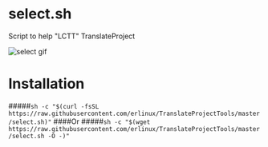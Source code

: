 # select.sh

Script to help "LCTT" TranslateProject

![select gif](https://github.com/erlinux/TranslateProjectTools/blob/master/Github.gif?raw=true)

# Installation


#####`sh -c "$(curl -fsSL https://raw.githubusercontent.com/erlinux/TranslateProjectTools/master/select.sh)"`
####Or
#####`sh -c "$(wget https://raw.githubusercontent.com/erlinux/TranslateProjectTools/master/select.sh -O -)"`   
